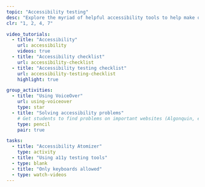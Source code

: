 ```yaml
---
topic: "Accessibility testing"
desc: "Explore the myriad of helpful accessibility tools to help make our websites truly humanist."
clr: "1, 2, 4, 7"

video_tutorials:
  - title: "Accessibility"
    url: accessibility
    videos: true
  - title: "Accessibility checklist"
    url: accessibility-checklist
  - title: "Accessibility testing checklist"
    url: accessibility-testing-checklist
    highlight: true

group_activities:
  - title: "Using VoiceOver"
    url: using-voiceover
    type: star
  - title: "Solving accessibility problems"
    # Get students to find problems on important websites (Algonquin, etc.)
    type: pencil
    pair: true

tasks:
  - title: "Accessibility Atomizer"
    type: activity
  - title: "Using a11y testing tools"
  - type: blank
  - title: "Only keyboards allowed"
  - type: watch-videos
---
```

